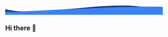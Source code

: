 <svg width="100%" height="120" viewBox="0 0 1200 120" xmlns="http://www.w3.org/2000/svg" preserveAspectRatio="none">
  <path d="M0,80 C300,150 900,-30 1200,100 L1200,120 L0,120 Z" fill="#1E3A8A" stroke="#0F172A" stroke-width="4" />
  <path d="M0,90 C300,120 900,10 1200,80 L1200,120 L0,120 Z" fill="#2563EB" stroke="#1E3A8A" stroke-width="3" />
  <path d="M0,100 C300,90 900,50 1200,60 L1200,120 L0,120 Z" fill="#3B82F6" stroke="#2563EB" stroke-width="2" />
</svg>

## Hi there 👋

<!--
**marianambb/marianambb** is a ✨ _special_ ✨ repository because its `README.md` (this file) appears on your GitHub profile.

Here are some ideas to get you started:

- 🔭 I’m currently working on ...
- 🌱 I’m currently learning ...
- 👯 I’m looking to collaborate on ...
- 🤔 I’m looking for help with ...
- 💬 Ask me about ...
- 📫 How to reach me: ...
- 😄 Pronouns: ...
- ⚡ Fun fact: ...
-->
